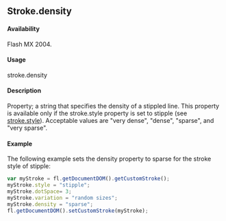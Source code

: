 ## Stroke.density

#### Availability

Flash MX 2004.

#### Usage

stroke.density

#### Description

Property; a string that specifies the density of a stippled line. This property is available only if the stroke.style property is set to stipple (see [stroke.style](../Stroke_object/stroke20.md)). Acceptable values are "very dense", "dense", "sparse", and "very sparse".

#### Example

The following example sets the density property to sparse for the stroke style of stipple:

```javascript
var myStroke = fl.getDocumentDOM().getCustomStroke(); 
myStroke.style = "stipple";
myStroke.dotSpace= 3; 
myStroke.variation = "random sizes"; 
myStroke.density = "sparse";
fl.getDocumentDOM().setCustomStroke(myStroke);

```
